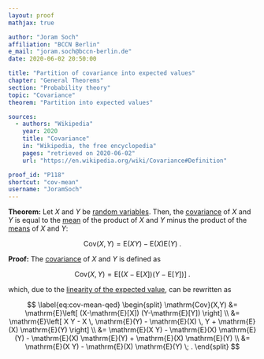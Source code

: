 ```yaml
---
layout: proof
mathjax: true

author: "Joram Soch"
affiliation: "BCCN Berlin"
e_mail: "joram.soch@bccn-berlin.de"
date: 2020-06-02 20:50:00

title: "Partition of covariance into expected values"
chapter: "General Theorems"
section: "Probability theory"
topic: "Covariance"
theorem: "Partition into expected values"

sources:
  - authors: "Wikipedia"
    year: 2020
    title: "Covariance"
    in: "Wikipedia, the free encyclopedia"
    pages: "retrieved on 2020-06-02"
    url: "https://en.wikipedia.org/wiki/Covariance#Definition"

proof_id: "P118"
shortcut: "cov-mean"
username: "JoramSoch"
---
```



**Theorem:** Let $X$ and $Y$ be [random variables](/D/rvar). Then, the [covariance](/D/cov) of $X$ and $Y$ is equal to the [mean](/D/mean) of the product of $X$ and $Y$ minus the product of the [means](/D/mean) of $X$ and $Y$:

$$ \label{eq:cov-mean}
\mathrm{Cov}(X,Y) = \mathrm{E}(X Y) - \mathrm{E}(X) \mathrm{E}(Y) \; .
$$


**Proof:** The [covariance](/D/cov) of $X$ and $Y$ is defined as

$$ \label{eq:cov}
\mathrm{Cov}(X,Y) = \mathrm{E}\left[ (X-\mathrm{E}[X]) (Y-\mathrm{E}[Y]) \right] \; .
$$

which, due to the [linearity of the expected value](/D/mean-lin), can be rewritten as

$$ \label{eq:cov-mean-qed}
\begin{split}
\mathrm{Cov}(X,Y) &= \mathrm{E}\left[ (X-\mathrm{E}[X]) (Y-\mathrm{E}[Y]) \right] \\
&= \mathrm{E}\left[ X Y - X \, \mathrm{E}(Y) - \mathrm{E}(X) \, Y + \mathrm{E}(X) \mathrm{E}(Y) \right] \\
&= \mathrm{E}(X Y) - \mathrm{E}(X) \mathrm{E}(Y) - \mathrm{E}(X) \mathrm{E}(Y) + \mathrm{E}(X) \mathrm{E}(Y) \\
&= \mathrm{E}(X Y) - \mathrm{E}(X) \mathrm{E}(Y) \; .
\end{split}
$$